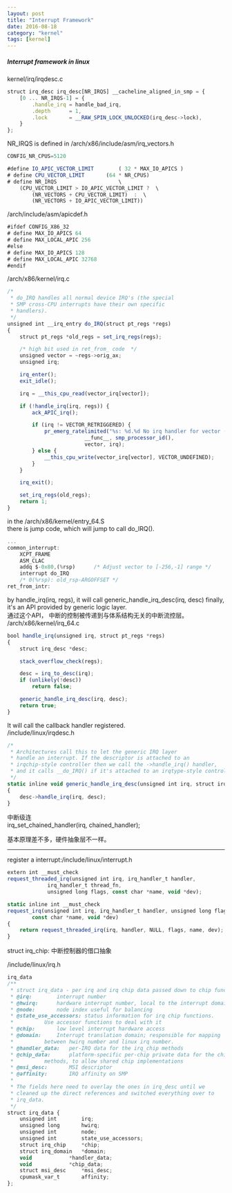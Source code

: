 ```yaml
---
layout: post
title: "Interrupt Framework"
date: 2016-08-18
category: "kernel" 
tags: [kernel]
---
```


##### Interrupt framework in linux

kernel/irq/irqdesc.c  

```javascript  
struct irq_desc irq_desc[NR_IRQS] __cacheline_aligned_in_smp = {  
	[0 ... NR_IRQS-1] = {  
		.handle_irq	= handle_bad_irq,  
		.depth		= 1,  
		.lock		= __RAW_SPIN_LOCK_UNLOCKED(irq_desc->lock),  
	}  
};  
```  

NR_IRQS is defined in /arch/x86/include/asm/irq_vectors.h  

```javascript  
CONFIG_NR_CPUS=5120  

#define IO_APIC_VECTOR_LIMIT		( 32 * MAX_IO_APICS )  
# define CPU_VECTOR_LIMIT		(64 * NR_CPUS)  
# define NR_IRQS					\  
	(CPU_VECTOR_LIMIT > IO_APIC_VECTOR_LIMIT ?	\  
		(NR_VECTORS + CPU_VECTOR_LIMIT)  :	\  
		(NR_VECTORS + IO_APIC_VECTOR_LIMIT))  
```  

/arch/include/asm/apicdef.h  

```javascript  
#ifdef CONFIG_X86_32  
# define MAX_IO_APICS 64  
# define MAX_LOCAL_APIC 256  
#else  
# define MAX_IO_APICS 128  
# define MAX_LOCAL_APIC 32768  
#endif  
```  

/arch/x86/kernel/irq.c  

```javascript  
/*  
 * do_IRQ handles all normal device IRQ's (the special  
 * SMP cross-CPU interrupts have their own specific  
 * handlers).  
 */
unsigned int __irq_entry do_IRQ(struct pt_regs *regs)  
{  
	struct pt_regs *old_regs = set_irq_regs(regs);  

	/* high bit used in ret_from_ code  */  
	unsigned vector = ~regs->orig_ax;  
	unsigned irq;  

	irq_enter();  
	exit_idle();  

	irq = __this_cpu_read(vector_irq[vector]);  

	if (!handle_irq(irq, regs)) {  
		ack_APIC_irq();  

		if (irq != VECTOR_RETRIGGERED) {  
			pr_emerg_ratelimited("%s: %d.%d No irq handler for vector (irq %d)\n",  
					     __func__, smp_processor_id(),  
					     vector, irq);  
		} else {  
			__this_cpu_write(vector_irq[vector], VECTOR_UNDEFINED);  
		}  
	}  

	irq_exit();  

	set_irq_regs(old_regs);  
	return 1;  
}  
```  

in the /arch/x86/kernel/entry_64.S  
there is jump code, which will jump to call do_IRQ().  

```javascript  
...  
common_interrupt:  
	XCPT_FRAME  
	ASM_CLAC  
	addq $-0x80,(%rsp)		/* Adjust vector to [-256,-1] range */  
	interrupt do_IRQ  
	/* 0(%rsp): old_rsp-ARGOFFSET */  
ret_from_intr:  
```  


by handle_irq(irq, regs), it will call generic_handle_irq_desc(irq, desc) finally, it's an API provided by generic logic layer.  
通过这个API， 中断的控制被传递到与体系结构无关的中断流控层。  
/arch/x86/kernel/irq_64.c  

```javascript  
bool handle_irq(unsigned irq, struct pt_regs *regs)  
{  
	struct irq_desc *desc;  

	stack_overflow_check(regs);  

	desc = irq_to_desc(irq);
	if (unlikely(!desc))  
		return false;  

	generic_handle_irq_desc(irq, desc);  
	return true;  
}  
```  

It will call the callback handler registered.  
/include/linux/irqdesc.h  

```javascript  
/*  
 * Architectures call this to let the generic IRQ layer  
 * handle an interrupt. If the descriptor is attached to an  
 * irqchip-style controller then we call the ->handle_irq() handler,  
 * and it calls __do_IRQ() if it's attached to an irqtype-style controller.  
 */  
static inline void generic_handle_irq_desc(unsigned int irq, struct irq_desc *desc)  
{  
	desc->handle_irq(irq, desc);
}  
```  

中断级连  
irq_set_chained_handler(irq, chained_handler);  

基本原理差不多，硬件抽象层不一样。   

----------------------------------  
register a interrupt:/include/linux/interrupt.h  

```javascript  
extern int __must_check  
request_threaded_irq(unsigned int irq, irq_handler_t handler,  
		     irq_handler_t thread_fn,  
		     unsigned long flags, const char *name, void *dev);  

static inline int __must_check  
request_irq(unsigned int irq, irq_handler_t handler, unsigned long flags,  
	    const char *name, void *dev)  
{  
	return request_threaded_irq(irq, handler, NULL, flags, name, dev);  
}  
```  

struct irq_chip: 中断控制器的借口抽象  

/include/linux/irq.h  

```javascript  
irq_data  
/**  
 * struct irq_data - per irq and irq chip data passed down to chip functions  
 * @irq:		interrupt number  
 * @hwirq:		hardware interrupt number, local to the interrupt domain  
 * @node:		node index useful for balancing  
 * @state_use_accessors: status information for irq chip functions.  
 *			Use accessor functions to deal with it  
 * @chip:		low level interrupt hardware access  
 * @domain:		Interrupt translation domain; responsible for mapping  
 *			between hwirq number and linux irq number.  
 * @handler_data:	per-IRQ data for the irq_chip methods  
 * @chip_data:		platform-specific per-chip private data for the chip  
 *			methods, to allow shared chip implementations  
 * @msi_desc:		MSI descriptor  
 * @affinity:		IRQ affinity on SMP  
 *  
 * The fields here need to overlay the ones in irq_desc until we  
 * cleaned up the direct references and switched everything over to  
 * irq_data.  
 */  
struct irq_data {  
	unsigned int		irq;  
	unsigned long		hwirq;  
	unsigned int		node;  
	unsigned int		state_use_accessors;  
	struct irq_chip		*chip;  
	struct irq_domain	*domain;  
	void			*handler_data;  
	void			*chip_data;  
	struct msi_desc		*msi_desc;  
	cpumask_var_t		affinity;  
};  
```  
